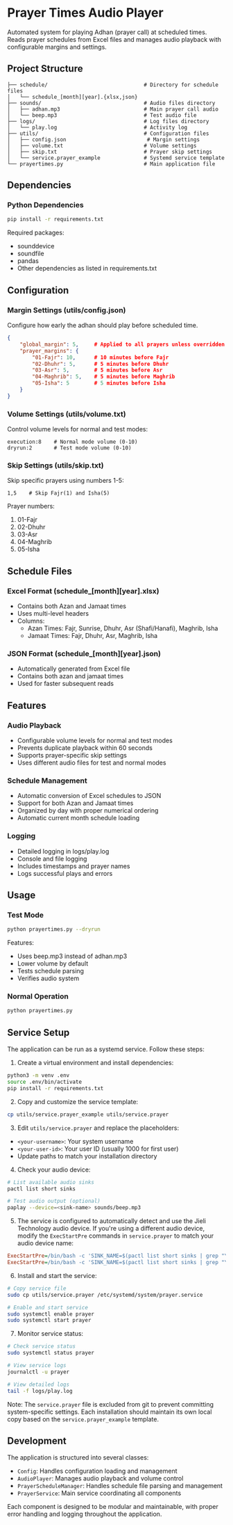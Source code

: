 # Prayer Times Audio Player

Automated system for playing Adhan (prayer call) at scheduled times. Reads prayer schedules from Excel files and manages audio playback with configurable margins and settings.

## Project Structure
```
├── schedule/                               # Directory for schedule files
│   └── schedule_[month][year].{xlsx,json}
├── sounds/                                 # Audio files directory
│   ├── adhan.mp3                           # Main prayer call audio
│   └── beep.mp3                            # Test audio file
├── logs/                                   # Log files directory
│   └── play.log                            # Activity log
├── utils/                                  # Configuration files
│   ├── config.json                          # Margin settings
│   ├── volume.txt                          # Volume settings
│   ├── skip.txt                            # Prayer skip settings
│   └── service.prayer_example              # Systemd service template
└── prayertimes.py                          # Main application file
```

## Dependencies

### Python Dependencies
```bash
pip install -r requirements.txt
```

Required packages:
- sounddevice
- soundfile
- pandas
- Other dependencies as listed in requirements.txt

## Configuration

### Margin Settings (utils/config.json)
Configure how early the adhan should play before scheduled time.

```json
{
    "global_margin": 5,     # Applied to all prayers unless overridden
    "prayer_margins": {
        "01-Fajr": 10,      # 10 minutes before Fajr
        "02-Dhuhr": 5,      # 5 minutes before Dhuhr
        "03-Asr": 5,        # 5 minutes before Asr
        "04-Maghrib": 5,    # 5 minutes before Maghrib
        "05-Isha": 5        # 5 minutes before Isha
    }
}
```

### Volume Settings (utils/volume.txt)
Control volume levels for normal and test modes:
```
execution:8    # Normal mode volume (0-10)
dryrun:2       # Test mode volume (0-10)
```

### Skip Settings (utils/skip.txt)
Skip specific prayers using numbers 1-5:
```
1,5    # Skip Fajr(1) and Isha(5)
```

Prayer numbers:
1. 01-Fajr
2. 02-Dhuhr
3. 03-Asr
4. 04-Maghrib
5. 05-Isha

## Schedule Files

### Excel Format (schedule_[month][year].xlsx)
- Contains both Azan and Jamaat times
- Uses multi-level headers
- Columns:
  - Azan Times: Fajr, Sunrise, Dhuhr, Asr (Shafi/Hanafi), Maghrib, Isha
  - Jamaat Times: Fajr, Dhuhr, Asr, Maghrib, Isha

### JSON Format (schedule_[month][year].json)
- Automatically generated from Excel file
- Contains both azan and jamaat times
- Used for faster subsequent reads

## Features

### Audio Playback
- Configurable volume levels for normal and test modes
- Prevents duplicate playback within 60 seconds
- Supports prayer-specific skip settings
- Uses different audio files for test and normal modes

### Schedule Management
- Automatic conversion of Excel schedules to JSON
- Support for both Azan and Jamaat times
- Organized by day with proper numerical ordering
- Automatic current month schedule loading

### Logging
- Detailed logging in logs/play.log
- Console and file logging
- Includes timestamps and prayer names
- Logs successful plays and errors

## Usage

### Test Mode
```bash
python prayertimes.py --dryrun
```
Features:
- Uses beep.mp3 instead of adhan.mp3
- Lower volume by default
- Tests schedule parsing
- Verifies audio system

### Normal Operation
```bash
python prayertimes.py
```

## Service Setup

The application can be run as a systemd service. Follow these steps:

1. Create a virtual environment and install dependencies:
```bash
python3 -m venv .env
source .env/bin/activate
pip install -r requirements.txt
```

2. Copy and customize the service template:
```bash
cp utils/service.prayer_example utils/service.prayer
```

3. Edit `utils/service.prayer` and replace the placeholders:
- `<your-username>`: Your system username
- `<your-user-id>`: Your user ID (usually 1000 for first user)
- Update paths to match your installation directory

4. Check your audio device:
```bash
# List available audio sinks
pactl list short sinks

# Test audio output (optional)
paplay --device=<sink-name> sounds/beep.mp3
```

5. The service is configured to automatically detect and use the Jieli Technology audio device. If you're using a different audio device, modify the `ExecStartPre` commands in `service.prayer` to match your audio device name:
```ini
ExecStartPre=/bin/bash -c 'SINK_NAME=$(pactl list short sinks | grep "Your_Device_Name" | cut -f2) && pactl set-default-sink "$SINK_NAME"'
ExecStartPre=/bin/bash -c 'SINK_NAME=$(pactl list short sinks | grep "Your_Device_Name" | cut -f2) && pactl set-sink-volume "$SINK_NAME" 100%'
```

6. Install and start the service:
```bash
# Copy service file
sudo cp utils/service.prayer /etc/systemd/system/prayer.service

# Enable and start service
sudo systemctl enable prayer
sudo systemctl start prayer
```

7. Monitor service status:
```bash
# Check service status
sudo systemctl status prayer

# View service logs
journalctl -u prayer

# View detailed logs
tail -f logs/play.log
```

Note: The `service.prayer` file is excluded from git to prevent committing system-specific settings. Each installation should maintain its own local copy based on the `service.prayer_example` template.

## Development

The application is structured into several classes:
- `Config`: Handles configuration loading and management
- `AudioPlayer`: Manages audio playback and volume control
- `PrayerScheduleManager`: Handles schedule file parsing and management
- `PrayerService`: Main service coordinating all components

Each component is designed to be modular and maintainable, with proper error handling and logging throughout the application.
